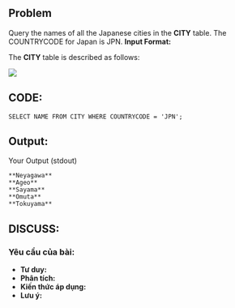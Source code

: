 ## Problem
 Query the names of all the Japanese cities in the **CITY** table. The COUNTRYCODE for Japan is JPN.
 **Input Format:**
 
 The **CITY** table is described as follows:

![](https://s3.amazonaws.com/hr-challenge-images/8137/1449729804-f21d187d0f-CITY.jpg)



## CODE:

    SELECT NAME FROM CITY WHERE COUNTRYCODE = 'JPN';
    
## Output:
Your Output (stdout)

    **Neyagawa**
    **Ageo**
    **Sayama** 
    **Omuta** 
    **Tokuyama** 
    

## DISCUSS:
### Yêu cầu của bài: 
- **Tư duy:** 
- **Phân tích:**
- **Kiến thức áp dụng:**
- **Lưu ý:**


